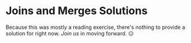 # Joins and Merges Solutions 

Because this was mostly a reading exercise, there's nothing to provide a solution for right now. _Join us_ in moving forward. :expressionless:
